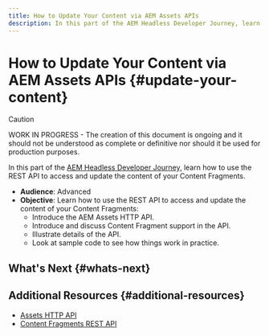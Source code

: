 ```yaml
---
title: How to Update Your Content via AEM Assets APIs
description: In this part of the AEM Headless Developer Journey, learn how to use the REST API to access and update the content of your Content Fragments.
---
```


# How to Update Your Content via AEM Assets APIs {#update-your-content}

>[!CAUTION]
>
>WORK IN PROGRESS - The creation of this document is ongoing and it should not be understood as complete or definitive nor should it be used for production purposes.

In this part of the [AEM Headless Developer Journey,](#overview.md) learn how to use the REST API to access and update the content of your Content Fragments.

* **Audience**: Advanced
* **Objective**: Learn how to use the REST API to access and update the content of your Content Fragments:
  * Introduce the AEM Assets HTTP API.
  * Introduce and discuss Content Fragment support in the API.
  * Illustrate details of the API.
  * Look at sample code to see how things work in practice.


## What's Next {#whats-next} 

## Additional Resources {#additional-resources}

* [Assets HTTP API](/help/assets/mac-api-assets.md)
* [Content Fragments REST API](/help/assets/content-fragments/assets-api-content-fragments.md)
